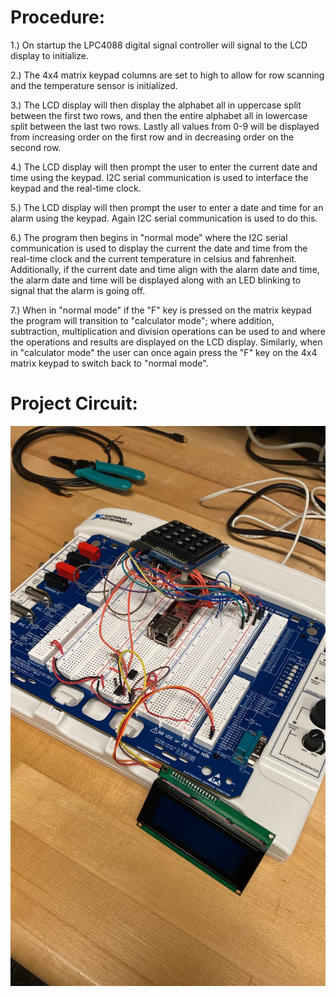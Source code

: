 # Procedure:
1.) On startup the LPC4088 digital signal controller will signal to the LCD display to initialize.

2.) The 4x4 matrix keypad columns are set to high to allow for row scanning and the temperature sensor is initialized.

3.) The LCD display will then display the alphabet all in uppercase split between the first two rows, and then the entire alphabet all in lowercase split           between the last two rows. Lastly all values from 0-9 will be displayed from increasing order on the first row and in decreasing order on the second row.

4.) The LCD display will then prompt the user to enter the current date and time using the keypad. I2C serial communication is used to interface the keypad and     the real-time clock.

5.) The LCD display will then prompt the user to enter a date and time for an alarm using the keypad. Again I2C serial communication is used to do this.

6.) The program then begins in "normal mode" where the I2C serial communication is used to display the current the date and time from the real-time clock and       the current temperature in celsius and fahrenheit. Additionally, if the current date and time align with the alarm date and time, the alarm date and time       will be displayed along with an LED blinking to signal that the alarm is going off.

7.) When in "normal mode" if the "F" key is pressed on the matrix keypad the program will transition to "calculator mode"; where addition, subtraction,             multiplication and division operations can be used to and where the operations and results are displayed on the LCD display. Similarly, when in "calculator     mode" the user can once again press the "F" key on the 4x4 matrix keypad to switch back to "normal mode".

# Project Circuit:
![Project%20Circuit](https://github.com/jwrhone/embedded_system_project/blob/main/Project.jpg)
